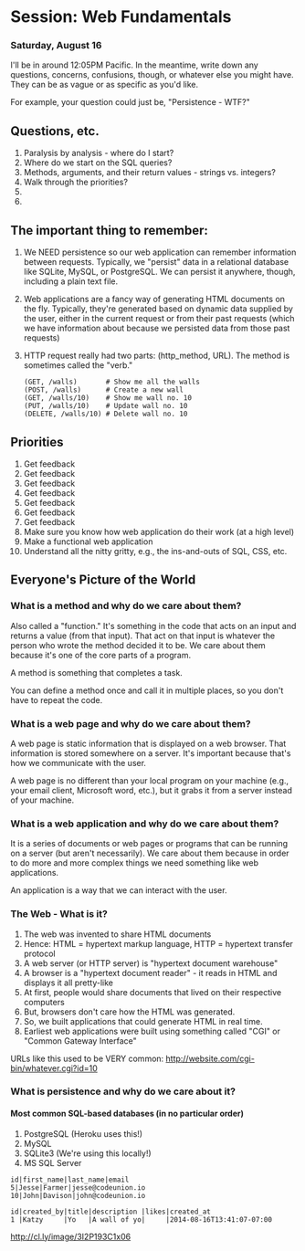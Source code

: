 # Session: Web Fundamentals
### Saturday, August 16

I'll be in around 12:05PM Pacific. In the meantime, write down any questions, concerns, confusions, though, or whatever else you might have. They can be as vague or as specific as you'd like.

For example, your question could just be, "Persistence - WTF?"

## Questions, etc.

1. Paralysis by analysis - where do I start?
2. Where do we start on the SQL queries?
3. Methods, arguments, and their return values - strings vs. integers?
4. Walk through the priorities?
5. 
6. 

## The important thing to remember:
1. We NEED persistence so our web application can remember information
    between requests. Typically, we "persist" data in a relational database
    like SQLite, MySQL, or PostgreSQL. We can persist it anywhere, though,
    including a plain text file.

2. Web applications are a fancy way of generating HTML documents on the fly.
    Typically, they're generated based on dynamic data supplied by the user,
    either in the current request or from their past requests (which we have
    information about because we persisted data from those past requests)

3. HTTP request really had two parts: (http_method, URL). The method is
    sometimes called the "verb."

    ```text
    (GET, /walls)       # Show me all the walls
    (POST, /walls)      # Create a new wall
    (GET, /walls/10)    # Show me wall no. 10
    (PUT, /walls/10)    # Update wall no. 10
    (DELETE, /walls/10) # Delete wall no. 10
    ```

## Priorities

1. Get feedback
2. Get feedback
3. Get feedback
4. Get feedback
5. Get feedback
6. Get feedback
7. Get feedback
8. Make sure you know how web application do their work (at a high level)
9. Make a functional web application
10. Understand all the nitty gritty, e.g., the ins-and-outs of SQL, CSS, etc.

## Everyone's Picture of the World

### What is a method and why do we care about them?

Also called a "function."  It's something in the code that acts on an input and returns a value (from that input). That act on that input is whatever the person who wrote the method decided it to be. We care about them because it's one of the core parts of a program.

A method is something that completes a task.

You can define a method once and call it in multiple places, so you don't have to repeat the code.

### What is a web page and why do we care about them?

A web page is static information that is displayed on a web browser. That information is stored somewhere on a server. It's important because that's how we communicate with the user.

A web page is no different than your local program on your machine (e.g., your email client, Microsoft word, etc.), but it grabs it from a server instead of your machine.

### What is a web application and why do we care about them?

It is a series of documents or web pages or programs that can be running on a server (but aren't necessarily). We care about them because in order to do more and more complex things we need something like web applications.

An application is a way that we can interact with the user.

### The Web - What is it?

1. The web was invented to share HTML documents
2. Hence: HTML = hypertext markup language, HTTP = hypertext transfer protocol
3. A web server (or HTTP server) is "hypertext document warehouse"
4. A browser is a "hypertext document reader" - it reads in HTML and displays it all pretty-like
4. At first, people would share documents that lived on their respective computers
5. But, browsers don't care how the HTML was generated.
6. So, we built applications that could generate HTML in real time.
7. Earliest web applications were built using something called "CGI" or "Common Gateway Interface"

URLs like this used to be VERY common: http://website.com/cgi-bin/whatever.cgi?id=10

### What is persistence and why do we care about it?

#### Most common SQL-based databases (in no particular order)

1. PostgreSQL  (Heroku uses this!)
2. MySQL
3. SQLite3     (We're using this locally!)
4. MS SQL Server


```text
id|first_name|last_name|email
5|Jesse|Farmer|jesse@codeunion.io
10|John|Davison|john@codeunion.io
```

```text
id|created_by|title|description |likes|created_at
1 |Katzy     |Yo   |A wall of yo|     |2014-08-16T13:41:07-07:00
```

http://cl.ly/image/3I2P193C1x06

